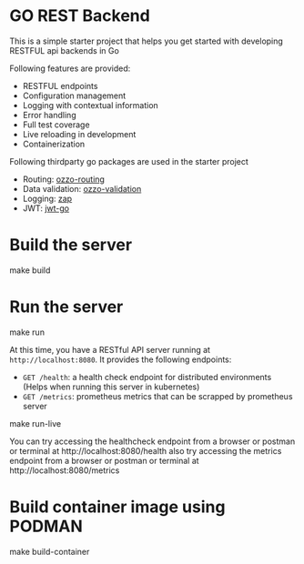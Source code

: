 # GO REST Backend
This is a simple starter project that helps you get started with developing RESTFUL api backends in Go

Following features are provided:
* RESTFUL endpoints
* Configuration management
* Logging with contextual information
* Error handling
* Full test coverage
* Live reloading in development
* Containerization

Following thirdparty go packages are used in the starter project
* Routing: [ozzo-routing](https://github.com/go-ozzo/ozzo-routing)
* Data validation: [ozzo-validation](https://github.com/go-ozzo/ozzo-validation)
* Logging: [zap](https://github.com/uber-go/zap)
* JWT: [jwt-go](https://github.com/dgrijalva/jwt-go)


# Build the server
make build

# Run the server
make run

At this time, you have a RESTful API server running at `http://localhost:8080`. It provides the following endpoints:

* `GET /health`: a health check endpoint for distributed environments (Helps when running this server in kubernetes) 
* `GET /metrics`: prometheus metrics that can be scrapped by prometheus server

make run-live

You can try accessing the healthcheck endpoint from a browser or postman or terminal at http://localhost:8080/health
also try accessing the metrics endpoint from a browser or postman or terminal at http://localhost:8080/metrics

# Build container image using PODMAN
make build-container
